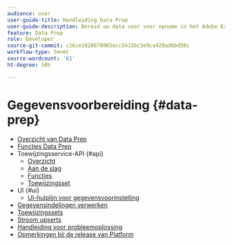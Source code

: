 ```yaml
---
audience: user
user-guide-title: Handleiding Data Prep
user-guide-description: Bereid uw data voor voor opname in het Adobe Experience Platform en ontdek hoe het voorbereiden van data u vandaag kan helpen bij het toewijzen, transformeren en valideren van data.
feature: Data Prep
role: Developer
source-git-commit: c16ce1020670065ecc5415bc3e9ca428adbbd50c
workflow-type: tm+mt
source-wordcount: '61'
ht-degree: 50%

---
```



# Gegevensvoorbereiding {#data-prep}

- [Overzicht van Data Prep](home.md)
- [Functies Data Prep](functions.md)
- Toewijzingsservice-API {#api}
   - [Overzicht](./api/overview.md)
   - [Aan de slag](./api/getting-started.md)
   - [Functies](./api/functions.md)
   - [Toewijzingsset](./api/mapping-set.md)
- UI {#ui}
   - [UI-hulplijn voor gegevensvoorinstelling](./ui/mapping.md)
- [Gegevensindelingen verwerken](./data-handling.md)
- [Toewijzingssets](mapping-set.md)
- [Stroom upserts](upserts.md)
- [Handleiding voor probleemoplossing](troubleshooting-guide.md)
- [Opmerkingen bij de release van Platform](https://www.adobe.com/go/platform-release-notes-en)
